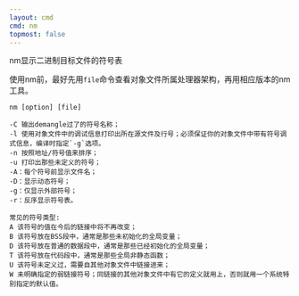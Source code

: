 ```yaml
---
layout: cmd
cmd: nm
topmost: false
---
```


nm显示二进制目标文件的符号表

使用nm前，最好先用`file`命令查看对象文件所属处理器架构，再用相应版本的nm工具。

```shell
nm [option] [file]

-C 输出demangle过了的符号名称；
-l 使用对象文件中的调试信息打印出所在源文件及行号；必须保证你的对象文件中带有符号调式信息，编译时指定`-g`选项。
-n 按照地址/符号值来排序；
-u 打印出那些未定义的符号；
-A：每个符号前显示文件名；
-D：显示动态符号；
-g：仅显示外部符号；
-r：反序显示符号表。

常见的符号类型:
A 该符号的值在今后的链接中将不再改变；
B 该符号放在BSS段中，通常是那些未初始化的全局变量；
D 该符号放在普通的数据段中，通常是那些已经初始化的全局变量；
T 该符号放在代码段中，通常是那些全局非静态函数；
U 该符号未定义过，需要自其他对象文件中链接进来；
W 未明确指定的弱链接符号；同链接的其他对象文件中有它的定义就用上，否则就用一个系统特别指定的默认值。
```
